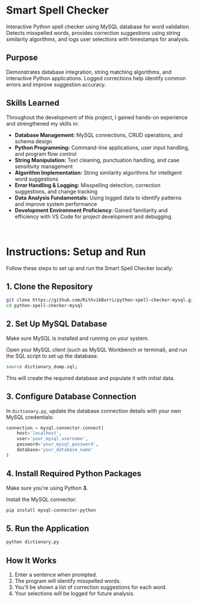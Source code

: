 # Smart Spell Checker

Interactive Python spell checker using MySQL database for word validation. Detects misspelled words, provides correction suggestions using string similarity algorithms, and logs user selections with timestamps for analysis.

## Purpose

Demonstrates database integration, string matching algorithms, and interactive Python applications. Logged corrections help identify common errors and improve suggestion accuracy.

## Skills Learned

Throughout the development of this project, I gained hands-on experience and strengthened my skills in:

* **Database Management:** MySQL connections, CRUD operations, and schema design
* **Python Programming:** Command-line applications, user input handling, and program flow control
* **String Manipulation:** Text cleaning, punctuation handling, and case sensitivity management
* **Algorithm Implementation:** String similarity algorithms for intelligent word suggestions
* **Error Handling & Logging:** Misspelling detection, correction suggestions, and change tracking
* **Data Analysis Fundamentals:** Using logged data to identify patterns and improve system performance
* **Development Environment Proficiency**: Gained familiarity and efficiency with VS Code for project development and debugging.
<br>

# Instructions: Setup and Run

Follow these steps to set up and run the Smart Spell Checker locally:

## 1. Clone the Repository

```bash
git clone https://github.com/RithvikBurri/python-spell-checker-mysql.git
cd python-spell-checker-mysql
```

## 2. Set Up MySQL Database

Make sure MySQL is installed and running on your system.

Open your MySQL client (such as MySQL Workbench or terminal), and run the SQL script to set up the database:

```bash
source dictionary_dump.sql;
```

This will create the required database and populate it with initial data.

## 3. Configure Database Connection

In `dictionary.py`, update the database connection details with your own MySQL credentials:

```python
connection = mysql.connector.connect(
    host='localhost',
    user='your_mysql_username',
    password='your_mysql_password',
    database='your_database_name'
)
```

## 4. Install Required Python Packages

Make sure you're using Python **3**.

Install the MySQL connector:

```bash
pip install mysql-connector-python
```

## 5. Run the Application

```bash
python dictionary.py
```

## How It Works

1. Enter a sentence when prompted.
2. The program will identify misspelled words.
3. You'll be shown a list of correction suggestions for each word.
4. Your selections will be logged for future analysis.

